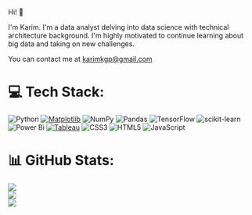 Hi! 👋 

I'm Karim. I'm a data analyst delving into data science with technical architecture background. I'm highly motivated to continue learning about big data and taking on new challenges.

You can contact me at karimkgp@gmail.com

# 💻 Tech Stack:
![Python](https://img.shields.io/badge/python-3670A0?style=for-the-badge&logo=python&logoColor=ffdd54) 
[![Matplotlib](https://img.shields.io/badge/Matplotlib-e8edfd?style=for-the-badge&logo=python&logoColor=black)](https://matplotlib.org/)
 ![NumPy](https://img.shields.io/badge/numpy-%23013243.svg?style=for-the-badge&logo=numpy&logoColor=white) ![Pandas](https://img.shields.io/badge/pandas-%23150458.svg?style=for-the-badge&logo=pandas&logoColor=white) ![TensorFlow](https://img.shields.io/badge/TensorFlow-%23FF6F00.svg?style=for-the-badge&logo=TensorFlow&logoColor=white) ![scikit-learn](https://img.shields.io/badge/scikit--learn-%23F7931E.svg?style=for-the-badge&logo=scikit-learn&logoColor=white) ![Power Bi](https://img.shields.io/badge/power_bi-F2C811?style=for-the-badge&logo=powerbi&logoColor=black) [![Tableau](https://img.shields.io/badge/Tableau-426cd5?style=for-the-badge&logo=tableau&logoColor=black)](https://www.tableau.com/) ![CSS3](https://img.shields.io/badge/css3-%231572B6.svg?style=for-the-badge&logo=css3&logoColor=white) ![HTML5](https://img.shields.io/badge/html5-%23E34F26.svg?style=for-the-badge&logo=html5&logoColor=white) ![JavaScript](https://img.shields.io/badge/javascript-%23323330.svg?style=for-the-badge&logo=javascript&logoColor=%23F7DF1E)


# 📊 GitHub Stats:
![](https://github-readme-stats.vercel.app/api?username=karimgp&theme=radical&hide_border=false&include_all_commits=false&count_private=false)<br/>
![](https://github-readme-streak-stats.herokuapp.com/?user=karimgp&theme=radical&hide_border=false)<br/>
![](https://github-readme-stats.vercel.app/api/top-langs/?username=karimgp&theme=radical&hide_border=false&include_all_commits=false&count_private=false&layout=compact)

<!-- Proudly created with GPRM ( https://gprm.itsvg.in ) -->

